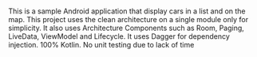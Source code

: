 ###

This is a sample Android application that display cars in a list and on the map.
This project uses the clean architecture on a single module only for simplicity.
It also uses Architecture Components such as Room, Paging, LiveData, ViewModel and Lifecycle.
It uses Dagger for dependency injection.
100% Kotlin. No unit testing due to lack of time
